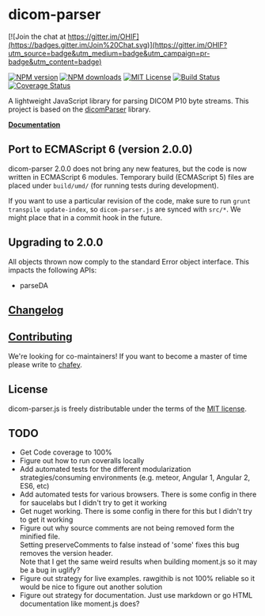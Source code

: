 # dicom-parser


[![Join the chat at https://gitter.im/OHIF](https://badges.gitter.im/Join%20Chat.svg)](https://gitter.im/OHIF?utm_source=badge&utm_medium=badge&utm_campaign=pr-badge&utm_content=badge)

[![NPM version][npm-version-image]][npm-url] [![NPM downloads][npm-downloads-image]][npm-url] [![MIT License][license-image]][license-url] [![Build Status][travis-image]][travis-url]
[![Coverage Status](https://coveralls.io/repos/github/OHIF/dicom-parser/badge.svg?branch=develop)](https://coveralls.io/github/OHIF/dicom-parser?branch=develop)

A lightweight JavaScript library for parsing DICOM P10 byte streams.  This project is based on the
[dicomParser](https://github.com/chafey/dicomParser) library.

**[Documentation](https://github.com/chafey/dicomParser/docs/index.md)**


## Port to ECMAScript 6 (version 2.0.0)

dicom-parser 2.0.0 does not bring any new features, but the code is now written in
ECMAScript 6 modules.  Temporary build (ECMAScript 5) files are placed under
`build/umd/` (for running tests during development).

If you want to use a particular revision of the code, make sure to run
`grunt transpile update-index`, so `dicom-parser.js` are synced
with `src/*`. We might place that in a commit hook in the future.

## Upgrading to 2.0.0

All objects thrown now comply to the standard Error object interface.  This impacts the following APIs:

 * parseDA

## [Changelog](https://github.com/OHIF/dicom-parser/blob/develop/CHANGELOG.md)

## [Contributing](https://github.com/OHIF/dicom-parser/blob/develop/CONTRIBUTING.md)

We're looking for co-maintainers! If you want to become a master of time please
write to [chafey](https://github.com/chafey).

## License

dicom-parser.js is freely distributable under the terms of the [MIT license](https://github.com/OHIF/dicom-parser/blob/develop/LICENSE).

## TODO

* Get Code coverage to 100%
* Figure out how to run coveralls locally
* Add automated tests for the different modularization strategies/consuming environments (e.g. meteor, 
  Angular 1, Angular 2, ES6, etc)
* Add  automated tests for various browsers.  There is some config in there for saucelabs but 
  I didn't try to get it working
* Get nuget working. There is some config in there for this but I didn't try to get it working
* Figure out why source comments are not being removed form the minified file.  
  Setting preserveComments to false instead of 'some' fixes this bug removes the version header.  
  Note that I get the same weird results when building moment.js so it may be a bug in uglify?
* Figure out strategy for live examples.  rawgithib is not 100% reliable so it would be nice 
  to figure out another solution
* Figure out strategy for documentation.  Just use markdown or go HTML documentation like moment.js does?


[license-image]: http://img.shields.io/badge/license-MIT-blue.svg?style=flat
[license-url]: LICENSE

[npm-url]: https://npmjs.org/package/dicom-parser
[npm-version-image]: http://img.shields.io/npm/v/dicom-parser.svg?style=flat
[npm-downloads-image]: http://img.shields.io/npm/dm/dicom-parser.svg?style=flat

[travis-url]: http://travis-ci.org/OHIF/dicom-parser
[travis-image]: http://img.shields.io/travis/OHIF/dicom-parser/develop.svg?style=flat
